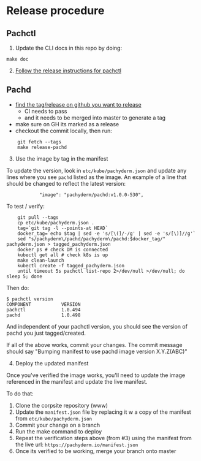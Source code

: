 # Release procedure


## Pachctl

1) Update the CLI docs in this repo by doing:

```shell
make doc
```

2) [Follow the release instructions for pachctl](https://github.com/pachyderm/homebrew-tap/blob/master/README.md)

## Pachd

- [find the tag/release on github you want to release](https://github.com/pachyderm/pachyderm/releases)
  - CI needs to pass
  - and it needs to be merged into master to generate a tag
- make sure on GH its marked as a release
- checkout the commit locally, then run:

```shell
    git fetch --tags
    make release-pachd
```

3) Use the image by tag in the manifest

To update the version, look in `etc/kube/pachyderm.json` and update any lines where you see `pachd` listed as the image. An example of a line that should be changed to reflect the latest version:

```shell
            "image": "pachyderm/pachd:v1.0.0-530",
```

To test / verify:

```shell
    git pull --tags
    cp etc/kube/pachyderm.json .
    tag=`git tag -l --points-at HEAD`
    docker_tag=`echo $tag | sed -e 's/[\(]/-/g' | sed -e 's/[\)]//g'`
    sed "s/pachyderm\/pachd/pachyderm\/pachd:$docker_tag/" pachyderm.json > tagged_pachyderm.json
    docker ps # check DM is connected
    kubectl get all # check k8s is up
    make clean-launch
    kubectl create -f tagged_pachyderm.json
    until timeout 5s pachctl list-repo 2>/dev/null >/dev/null; do sleep 5; done
```

Then do:

    $ pachctl version
    COMPONENT           VERSION             
    pachctl             1.0.494             
    pachd               1.0.498     

And independent of your pachctl version, you should see the version of pachd you just tagged/created.

If all of the above works, commit your changes. The commit message should say "Bumping manifest to use pachd image version X.Y.Z(ABC)"

4) Deploy the updated manifest

Once you've verified the image works, you'll need to update the image referenced in the manifest and update the live manifest.

To do that:

1. Clone the corpsite repository (www)
2. Update the `manifest.json` file by replacing it w a copy of the manifest from `etc/kube/pachyderm.json`
3. Commit your change on a branch
4. Run the make command to deploy
5. Repeat the verification steps above (from #3) using the manifest from the live url: `https://pachyderm.io/manifest.json`
6. Once its verified to be working, merge your branch onto master





